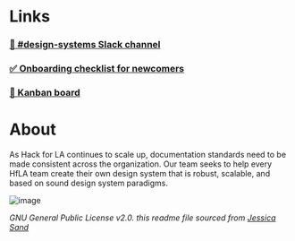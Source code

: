 # Links 
### [👋 #design-systems Slack channel](https://hackforla.slack.com/archives/CH2U1CB9Q) 
### [✅ Onboarding checklist for newcomers](https://github.com/hackforla/design-systems/issues/new?assignees=&labels=pts%3A+1&template=1-onboarding.md&title=My+1st+issue%21+Learn+about+design+systems+and+using+Github) 
### [📌 Kanban board](https://github.com/hackforla/design-systems/projects/1)

# About
As Hack for LA continues to scale up, documentation standards need to be made consistent across the organization. Our team seeks to help every HfLA team create their own design system that is robust, scalable, and based on sound design system paradigms.

![image](https://user-images.githubusercontent.com/97491788/165332074-82e1719f-063e-409e-ad42-f7b186ef1a96.png)

_GNU General Public License v2.0. this readme file sourced from [Jessica Sand](http://jessicasand.com/other-stuff/just-enough-docs/)_
